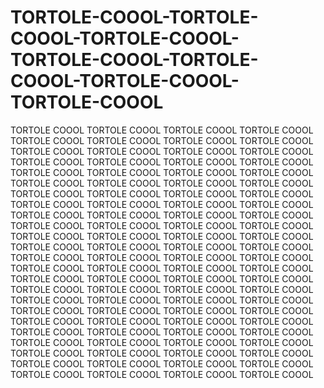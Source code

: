 # TORTOLE-COOOL-TORTOLE-COOOL-TORTOLE-COOOL-TORTOLE-COOOL-TORTOLE-COOOL-TORTOLE-COOOL-TORTOLE-COOOL
TORTOLE COOOL TORTOLE COOOL TORTOLE COOOL TORTOLE COOOL TORTOLE COOOL TORTOLE COOOL TORTOLE COOOL TORTOLE COOOL TORTOLE COOOL TORTOLE COOOL TORTOLE COOOL TORTOLE COOOL TORTOLE COOOL TORTOLE COOOL TORTOLE COOOL TORTOLE COOOL TORTOLE COOOL TORTOLE COOOL TORTOLE COOOL TORTOLE COOOL TORTOLE COOOL TORTOLE COOOL TORTOLE COOOL TORTOLE COOOL TORTOLE COOOL TORTOLE COOOL TORTOLE COOOL TORTOLE COOOL TORTOLE COOOL TORTOLE COOOL TORTOLE COOOL TORTOLE COOOL TORTOLE COOOL TORTOLE COOOL TORTOLE COOOL TORTOLE COOOL TORTOLE COOOL TORTOLE COOOL TORTOLE COOOL TORTOLE COOOL TORTOLE COOOL TORTOLE COOOL TORTOLE COOOL TORTOLE COOOL TORTOLE COOOL TORTOLE COOOL TORTOLE COOOL TORTOLE COOOL TORTOLE COOOL TORTOLE COOOL TORTOLE COOOL TORTOLE COOOL TORTOLE COOOL TORTOLE COOOL TORTOLE COOOL TORTOLE COOOL TORTOLE COOOL TORTOLE COOOL TORTOLE COOOL TORTOLE COOOL TORTOLE COOOL TORTOLE COOOL TORTOLE COOOL TORTOLE COOOL TORTOLE COOOL TORTOLE COOOL TORTOLE COOOL TORTOLE COOOL TORTOLE COOOL TORTOLE COOOL TORTOLE COOOL TORTOLE COOOL TORTOLE COOOL TORTOLE COOOL TORTOLE COOOL TORTOLE COOOL TORTOLE COOOL TORTOLE COOOL TORTOLE COOOL TORTOLE COOOL TORTOLE COOOL TORTOLE COOOL TORTOLE COOOL TORTOLE COOOL TORTOLE COOOL TORTOLE COOOL TORTOLE COOOL TORTOLE COOOL TORTOLE COOOL TORTOLE COOOL TORTOLE COOOL TORTOLE COOOL TORTOLE COOOL TORTOLE COOOL TORTOLE COOOL TORTOLE COOOL 
